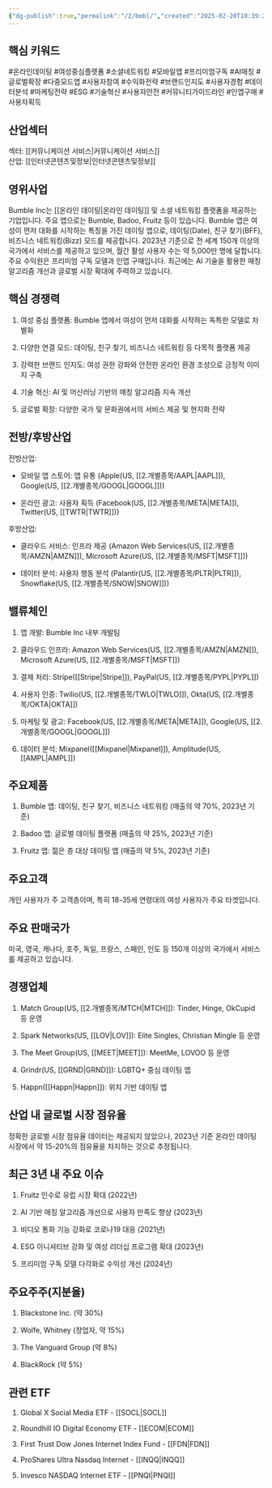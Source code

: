 ```yaml
---
{"dg-publish":true,"permalink":"/2/bmbl/","created":"2025-02-20T10:39:23.477+09:00","updated":"2025-06-03T20:05:58.024+09:00"}
---
```


## 핵심 키워드

#온라인데이팅 #여성중심플랫폼 #소셜네트워킹 #모바일앱 #프리미엄구독 #AI매칭 #글로벌확장 #다중모드앱 #사용자참여 #수익화전략 #브랜드인지도 #사용자경험 #데이터분석 #마케팅전략 #ESG #기술혁신 #사용자안전 #커뮤니티가이드라인 #인앱구매 #사용자획득

## 산업섹터

섹터: [[커뮤니케이션 서비스\|커뮤니케이션 서비스]]  
산업: [[인터넷콘텐츠및정보\|인터넷콘텐츠및정보]]

## 영위사업

Bumble Inc는 [[온라인 데이팅\|온라인 데이팅]] 및 소셜 네트워킹 플랫폼을 제공하는 기업입니다. 주요 앱으로는 Bumble, Badoo, Fruitz 등이 있습니다. Bumble 앱은 여성이 먼저 대화를 시작하는 특징을 가진 데이팅 앱으로, 데이팅(Date), 친구 찾기(BFF), 비즈니스 네트워킹(Bizz) 모드를 제공합니다. 2023년 기준으로 전 세계 150개 이상의 국가에서 서비스를 제공하고 있으며, 월간 활성 사용자 수는 약 5,000만 명에 달합니다. 주요 수익원은 프리미엄 구독 모델과 인앱 구매입니다. 최근에는 AI 기술을 활용한 매칭 알고리즘 개선과 글로벌 시장 확대에 주력하고 있습니다.

## 핵심 경쟁력

1. 여성 중심 플랫폼: Bumble 앱에서 여성이 먼저 대화를 시작하는 독특한 모델로 차별화
    
2. 다양한 연결 모드: 데이팅, 친구 찾기, 비즈니스 네트워킹 등 다목적 플랫폼 제공
    
3. 강력한 브랜드 인지도: 여성 권한 강화와 안전한 온라인 환경 조성으로 긍정적 이미지 구축
    
4. 기술 혁신: AI 및 머신러닝 기반의 매칭 알고리즘 지속 개선
    
5. 글로벌 확장: 다양한 국가 및 문화권에서의 서비스 제공 및 현지화 전략
    

## 전방/후방산업

전방산업:

- 모바일 앱 스토어: 앱 유통 (Apple(US, [[2.개별종목/AAPL\|AAPL]]), Google(US, [[2.개별종목/GOOGL\|GOOGL]]))
    
- 온라인 광고: 사용자 획득 (Facebook(US, [[2.개별종목/META\|META]]), Twitter(US, [[TWTR\|TWTR]]))
    

후방산업:

- 클라우드 서비스: 인프라 제공 (Amazon Web Services(US, [[2.개별종목/AMZN\|AMZN]]), Microsoft Azure(US, [[2.개별종목/MSFT\|MSFT]]))
    
- 데이터 분석: 사용자 행동 분석 (Palantir(US, [[2.개별종목/PLTR\|PLTR]]), Snowflake(US, [[2.개별종목/SNOW\|SNOW]]))
    

## 밸류체인

1. 앱 개발: Bumble Inc 내부 개발팀
    
2. 클라우드 인프라: Amazon Web Services(US, [[2.개별종목/AMZN\|AMZN]]), Microsoft Azure(US, [[2.개별종목/MSFT\|MSFT]])
    
3. 결제 처리: Stripe([[Stripe\|Stripe]]), PayPal(US, [[2.개별종목/PYPL\|PYPL]])
    
4. 사용자 인증: Twilio(US, [[2.개별종목/TWLO\|TWLO]]), Okta(US, [[2.개별종목/OKTA\|OKTA]])
    
5. 마케팅 및 광고: Facebook(US, [[2.개별종목/META\|META]]), Google(US, [[2.개별종목/GOOGL\|GOOGL]])
    
6. 데이터 분석: Mixpanel([[Mixpanel\|Mixpanel]]), Amplitude(US, [[AMPL\|AMPL]])
    

## 주요제품

1. Bumble 앱: 데이팅, 친구 찾기, 비즈니스 네트워킹 (매출의 약 70%, 2023년 기준)
    
2. Badoo 앱: 글로벌 데이팅 플랫폼 (매출의 약 25%, 2023년 기준)
    
3. Fruitz 앱: 젊은 층 대상 데이팅 앱 (매출의 약 5%, 2023년 기준)
    

## 주요고객

개인 사용자가 주 고객층이며, 특히 18-35세 연령대의 여성 사용자가 주요 타겟입니다.

## 주요 판매국가

미국, 영국, 캐나다, 호주, 독일, 프랑스, 스페인, 인도 등 150개 이상의 국가에서 서비스를 제공하고 있습니다.

## 경쟁업체

1. Match Group(US, [[2.개별종목/MTCH\|MTCH]]): Tinder, Hinge, OkCupid 등 운영
    
2. Spark Networks(US, [[LOV\|LOV]]): Elite Singles, Christian Mingle 등 운영
    
3. The Meet Group(US, [[MEET\|MEET]]): MeetMe, LOVOO 등 운영
    
4. Grindr(US, [[GRND\|GRND]]): LGBTQ+ 중심 데이팅 앱
    
5. Happn([[Happn\|Happn]]): 위치 기반 데이팅 앱
    

## 산업 내 글로벌 시장 점유율

정확한 글로벌 시장 점유율 데이터는 제공되지 않았으나, 2023년 기준 온라인 데이팅 시장에서 약 15-20%의 점유율을 차지하는 것으로 추정됩니다.

## 최근 3년 내 주요 이슈

1. Fruitz 인수로 유럽 시장 확대 (2022년)
    
2. AI 기반 매칭 알고리즘 개선으로 사용자 만족도 향상 (2023년)
    
3. 비디오 통화 기능 강화로 코로나19 대응 (2021년)
    
4. ESG 이니셔티브 강화 및 여성 리더십 프로그램 확대 (2023년)
    
5. 프리미엄 구독 모델 다각화로 수익성 개선 (2024년)
    

## 주요주주(지분율)

1. Blackstone Inc. (약 30%)
    
2. Wolfe, Whitney (창업자, 약 15%)
    
3. The Vanguard Group (약 8%)
    
4. BlackRock (약 5%)
    

## 관련 ETF

1. Global X Social Media ETF - [[SOCL\|SOCL]]
    
2. Roundhill IO Digital Economy ETF - [[ECOM\|ECOM]]
    
3. First Trust Dow Jones Internet Index Fund - [[FDN\|FDN]]
    
4. ProShares Ultra Nasdaq Internet - [[INQQ\|INQQ]]
    
5. Invesco NASDAQ Internet ETF - [[PNQI\|PNQI]]